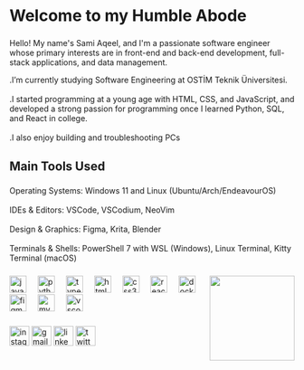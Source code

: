 <h1 align="left">Welcome to my Humble Abode</h1>

###

<p align="left">Hello! My name's Sami Aqeel, and I'm a passionate software engineer whose primary interests are in front-end and back-end development, full-stack applications, and data management.</p>


<p align="left">.I’m currently studying Software Engineering at OSTİM Teknik Üniversitesi.<br><br> .I started programming at a young age with HTML, CSS, and JavaScript, and developed a strong passion for programming once I learned Python, SQL, and React in college.<br><br>.I also enjoy building and troubleshooting PCs</p>

###

<h2 align="left"></h2>

###

<div align="left">
</div>

###



<h2 align="left">Main Tools Used</h2>

###

<p align="left">Operating Systems: Windows 11 and Linux (Ubuntu/Arch/EndeavourOS)<br><br>IDEs & Editors: VSCode, VSCodium, NeoVim<br><br>Design & Graphics: Figma, Krita, Blender<br><br>Terminals & Shells: PowerShell 7 with WSL (Windows), Linux Terminal, Kitty Terminal (macOS)</p>

###

###

<img align="right" height="150" src="https://media0.giphy.com/media/v1.Y2lkPTc5MGI3NjExaTNpejJtMm42M3NhdGIwdjN0ejlzZ2M5M3I3bmsxczVnd2xtaGllbCZlcD12MV9pbnRlcm5hbF9naWZfYnlfaWQmY3Q9Zw/Rpl1sod1vCXK0L2SUN/giphy.gif"  />

###

<div align="left">
  <img src="https://cdn.jsdelivr.net/gh/devicons/devicon/icons/javascript/javascript-original.svg" height="30" alt="javascript logo"  />
  <img width="12" />
  <img src="https://cdn.jsdelivr.net/gh/devicons/devicon/icons/python/python-original.svg" height="30" alt="python logo"  />
  <img width="12" />
  <img src="https://cdn.jsdelivr.net/gh/devicons/devicon/icons/typescript/typescript-original.svg" height="30" alt="typescript logo"  />
  <img width="12" />
  <img src="https://cdn.jsdelivr.net/gh/devicons/devicon/icons/html5/html5-original.svg" height="30" alt="html5 logo"  />
  <img width="12" />
  <img src="https://cdn.jsdelivr.net/gh/devicons/devicon/icons/css3/css3-original.svg" height="30" alt="css3 logo"  />
  <img width="12" />
  <img src="https://cdn.jsdelivr.net/gh/devicons/devicon/icons/react/react-original.svg" height="30" alt="react logo"  />
  <img width="12" />
  <img src="https://cdn.jsdelivr.net/gh/devicons/devicon/icons/docker/docker-original.svg" height="30" alt="docker logo"  />
  <img width="12" />
  <img src="https://cdn.jsdelivr.net/gh/devicons/devicon/icons/figma/figma-original.svg" height="30" alt="figma logo"  />
  <img width="12" />
  <img src="https://cdn.jsdelivr.net/gh/devicons/devicon/icons/mysql/mysql-original.svg" height="30" alt="mysql logo"  />
  <img width="12" />
  <img src="https://cdn.jsdelivr.net/gh/devicons/devicon/icons/vscode/vscode-original.svg" height="30" alt="vscode logo"  />
</div>

###

<div align="left">
  <img src="https://img.shields.io/static/v1?message=Instagram&logo=instagram&label=&color=E4405F&logoColor=white&labelColor=&style=for-the-badge" height="35" alt="instagram logo"  />
  <img src="https://img.shields.io/static/v1?message=Gmail&logo=gmail&label=&color=D14836&logoColor=white&labelColor=&style=for-the-badge" height="35" alt="gmail logo"  />
  <img src="https://img.shields.io/static/v1?message=LinkedIn&logo=linkedin&label=&color=0077B5&logoColor=white&labelColor=&style=for-the-badge" height="35" alt="linkedin logo"  />
  <img src="https://img.shields.io/static/v1?message=Twitter&logo=twitter&label=&color=1DA1F2&logoColor=white&labelColor=&style=for-the-badge" height="35" alt="twitter logo"  />
</div>

###

